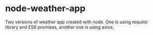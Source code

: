 # node-weather-app
Two versions of weather app created with node. One is using request library and ES6 promises, another one is using axios.
